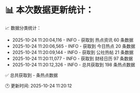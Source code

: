 📊 本次数据更新统计：
==========================

📈 数据分类统计：
- 2025-10-24 11:20:04,116 - INFO - 获取到 热点资讯 60 条数据
- 2025-10-24 11:20:06,565 - INFO - 获取到 今日热点 20 条数据
- 2025-10-24 11:20:09,144 - INFO - 获取到 公社热帖 21 条数据
- 2025-10-24 11:20:11,077 - INFO - 获取到 财经日历 97 条数据
- 2025-10-24 11:20:12,326 - INFO - 总共获取到 198 条热点数据

✅ 总共获取到 - 条热点数据

🕐 更新时间: 2025-10-24 11:20:12
